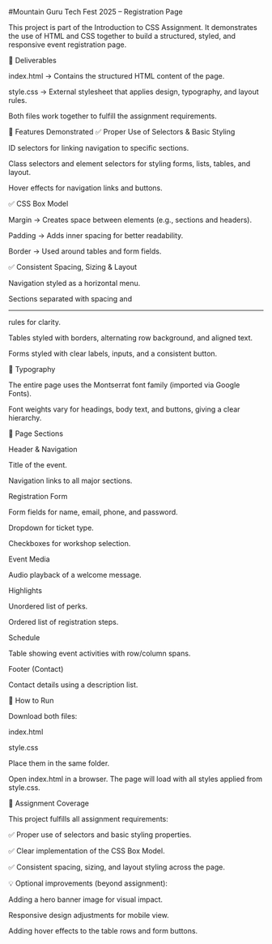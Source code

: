 #Mountain Guru Tech Fest 2025 – Registration Page

This project is part of the Introduction to CSS Assignment.
It demonstrates the use of HTML and CSS together to build a structured, styled, and responsive event registration page.

📂 Deliverables

index.html → Contains the structured HTML content of the page.

style.css → External stylesheet that applies design, typography, and layout rules.

Both files work together to fulfill the assignment requirements.

📝 Features Demonstrated
✅ Proper Use of Selectors & Basic Styling

ID selectors for linking navigation to specific sections.

Class selectors and element selectors for styling forms, lists, tables, and layout.

Hover effects for navigation links and buttons.

✅ CSS Box Model

Margin → Creates space between elements (e.g., sections and headers).

Padding → Adds inner spacing for better readability.

Border → Used around tables and form fields.

✅ Consistent Spacing, Sizing & Layout

Navigation styled as a horizontal menu.

Sections separated with spacing and <hr> rules for clarity.

Tables styled with borders, alternating row background, and aligned text.

Forms styled with clear labels, inputs, and a consistent button.

🎨 Typography

The entire page uses the Montserrat font family (imported via Google Fonts).

Font weights vary for headings, body text, and buttons, giving a clear hierarchy.

📑 Page Sections

Header & Navigation

Title of the event.

Navigation links to all major sections.

Registration Form

Form fields for name, email, phone, and password.

Dropdown for ticket type.

Checkboxes for workshop selection.

Event Media

Audio playback of a welcome message.

Highlights

Unordered list of perks.

Ordered list of registration steps.

Schedule

Table showing event activities with row/column spans.

Footer (Contact)

Contact details using a description list.

🚀 How to Run

Download both files:

index.html

style.css

Place them in the same folder.

Open index.html in a browser.
The page will load with all styles applied from style.css.

📌 Assignment Coverage

This project fulfills all assignment requirements:

✅ Proper use of selectors and basic styling properties.

✅ Clear implementation of the CSS Box Model.

✅ Consistent spacing, sizing, and layout styling across the page.

💡 Optional improvements (beyond assignment):

Adding a hero banner image for visual impact.

Responsive design adjustments for mobile view.

Adding hover effects to the table rows and form buttons.

